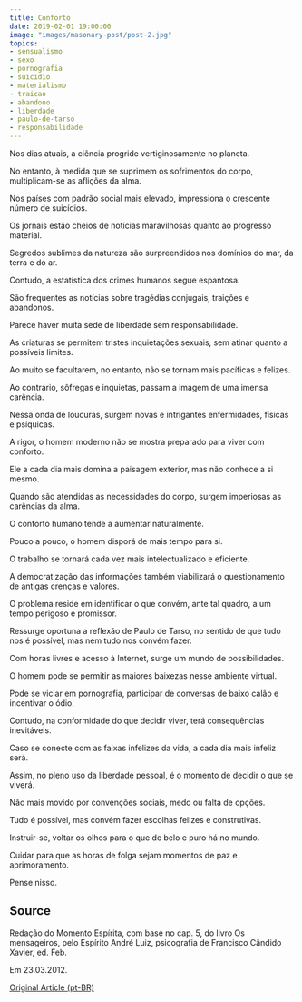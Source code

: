 ```yaml
---
title: Conforto
date: 2019-02-01 19:00:00
image: "images/masonary-post/post-2.jpg"
topics: 
- sensualismo
- sexo
- pornografia
- suicidio
- materialismo
- traicao
- abandono
- liberdade
- paulo-de-tarso
- responsabilidade
---
```


Nos dias atuais, a ciência progride vertiginosamente no planeta.

No entanto, à medida que se suprimem os sofrimentos do corpo, multiplicam-se as
aflições da alma.

Nos países com padrão social mais elevado, impressiona o crescente número de
suicídios.

Os jornais estão cheios de notícias maravilhosas quanto ao progresso material.

Segredos sublimes da natureza são surpreendidos nos domínios do mar, da terra e
do ar.

Contudo, a estatística dos crimes humanos segue espantosa.

São frequentes as notícias sobre tragédias conjugais, traições e abandonos.

Parece haver muita sede de liberdade sem responsabilidade.

As criaturas se permitem tristes inquietações sexuais, sem atinar quanto a
possíveis limites.

Ao muito se facultarem, no entanto, não se tornam mais pacíficas e felizes.

Ao contrário, sôfregas e inquietas, passam a imagem de uma imensa carência.

Nessa onda de loucuras, surgem novas e intrigantes enfermidades, físicas e
psíquicas.

A rigor, o homem moderno não se mostra preparado para viver com conforto.

Ele a cada dia mais domina a paisagem exterior, mas não conhece a si mesmo.

Quando são atendidas as necessidades do corpo, surgem imperiosas as carências
da alma.

O conforto humano tende a aumentar naturalmente.

Pouco a pouco, o homem disporá de mais tempo para si.

O trabalho se tornará cada vez mais intelectualizado e eficiente.

A democratização das informações também viabilizará o questionamento de antigas
crenças e valores.

O problema reside em identificar o que convém, ante tal quadro, a um tempo
perigoso e promissor.

Ressurge oportuna a reflexão de Paulo de Tarso, no sentido de que tudo nos é
possível, mas nem tudo nos convém fazer.

Com horas livres e acesso à Internet, surge um mundo de possibilidades.

O homem pode se permitir as maiores baixezas nesse ambiente virtual.

Pode se viciar em pornografia, participar de conversas de baixo calão e
incentivar o ódio.

Contudo, na conformidade do que decidir viver, terá consequências inevitáveis.

Caso se conecte com as faixas infelizes da vida, a cada dia mais infeliz será.

Assim, no pleno uso da liberdade pessoal, é o momento de decidir o que se
viverá.

Não mais movido por convenções sociais, medo ou falta de opções.

Tudo é possível, mas convém fazer escolhas felizes e construtivas.

Instruir-se, voltar os olhos para o que de belo e puro há no mundo.

Cuidar para que as horas de folga sejam momentos de paz e aprimoramento.

Pense nisso.


## Source
Redação do Momento Espírita, com base no cap. 5, do livro Os
mensageiros, pelo Espírito André Luiz, psicografia de
Francisco Cândido Xavier, ed. Feb.

Em 23.03.2012.


[Original Article (pt-BR)](http://momento.com.br/pt/ler_texto.php?id=3381)
